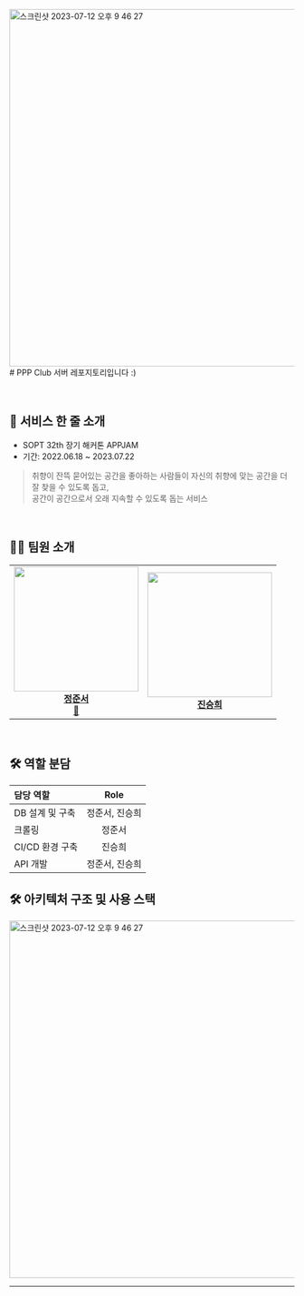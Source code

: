 <img width="630" alt="스크린샷 2023-07-12 오후 9 46 27" src="https://github.com/Indipage/SERVER/assets/77621712/f6bbc877-dc93-4aa0-b83f-beba73966c6a"># PPP Club 서버 레포지토리입니다 :)

<br>


## 💭 서비스 한 줄 소개
- SOPT 32th 장기 해커톤 APPJAM
- 기간: 2022.06.18 ~ 2023.07.22

> 취향이 잔뜩 묻어있는 공간을 좋아하는 사람들이 자신의 취향에 맞는 공간을 더 잘 찾을 수 있도록 돕고,<br>
  공간이 공간으로서 오래 지속할 수 있도록 돕는 서비스

<br>

## 👩‍💻 팀원 소개
<table>
  <tr>
    <td align="center"><img src="https://github.com/Indipage/SERVER/assets/78674565/4ea0d45c-eff6-42bf-8221-79ddf6cba9f1" width="220px;" alt=""/><br /><titleb><b><a href="https://github.com/sunseo18">정준서</a></b></titleb><br /><a href="https://github.com/sunseo18" title="Code">👾</a></td>
    <td align="center"><img src="" width="220px;" alt=""/><br /><titleb><b><a href="https://github.com/Jin409">진승희</a></b></titleb><br /><a href="https://github.com/Jin409" title="Code" title="Code"></a></td>
  </tr>
</table>


<br>

## 🛠️ 역할 분담
| 담당 역할                          | Role |
|:-------------------------------|:----:|
| DB 설계 및 구축                | 정준서, 진승희  |
| 크롤링                  | 정준서  |
| CI/CD 환경 구축                          | 진승희  |
| API 개발                         | 정준서, 진승희  |

## 🛠️ 아키텍처 구조 및 사용 스택
<img width="630" alt="스크린샷 2023-07-12 오후 9 46 27" src="https://github.com/Indipage/SERVER/assets/77621712/2fa00e1b-83b4-4699-adc3-b6d2ed01eb1c">


---
